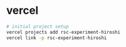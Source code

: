 # vercel

```sh
# initial project setup
vercel projects add rsc-experiment-hiroshi
vercel link -p rsc-experiment-hiroshi
```
